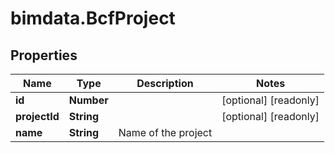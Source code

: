 # bimdata.BcfProject

## Properties

Name | Type | Description | Notes
------------ | ------------- | ------------- | -------------
**id** | **Number** |  | [optional] [readonly] 
**projectId** | **String** |  | [optional] [readonly] 
**name** | **String** | Name of the project | 


